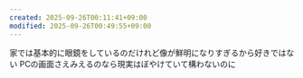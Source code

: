 ```yaml
---
created: 2025-09-26T00:11:41+09:00
modified: 2025-09-26T00:49:55+09:00
---
```


家では基本的に眼鏡をしているのだけれど像が鮮明になりすぎるから好きではない
PCの画面さえみえるのなら現実はぼやけていて構わないのに